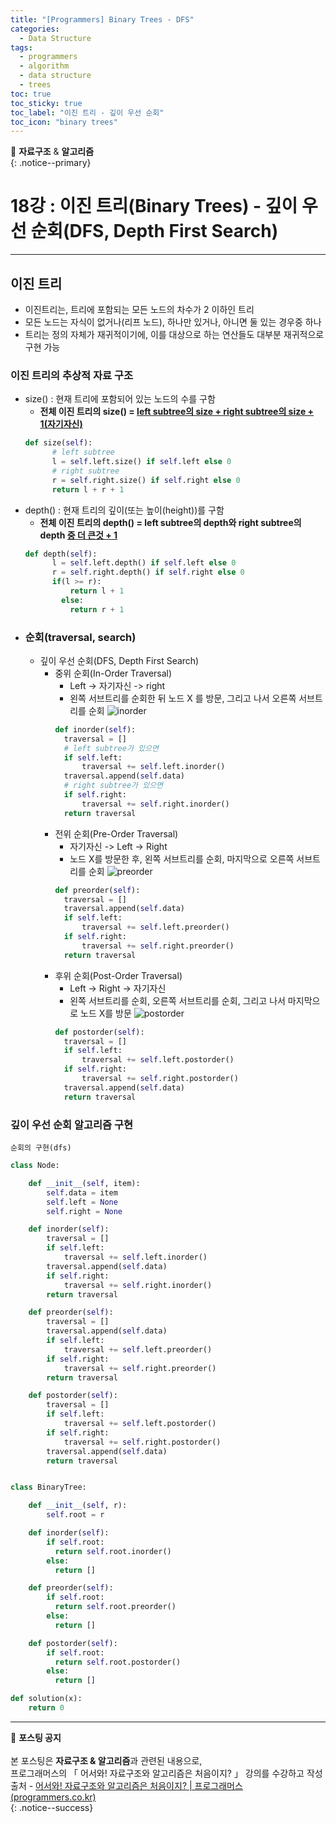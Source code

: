 ```yaml
---
title: "[Programmers] Binary Trees - DFS"
categories:
  - Data Structure
tags:
  - programmers
  - algorithm
  - data structure
  - trees
toc: true
toc_sticky: true
toc_label: "이진 트리 - 깊이 우선 순회"
toc_icon: "binary trees"
---
```


📌 **자료구조** & **알고리즘**<br>
{: .notice--primary}

# 18강 : 이진 트리(Binary Trees) - 깊이 우선 순회(DFS, Depth First Search)
---

## 이진 트리
- 이진트리는, 트리에 포함되는 모든 노드의 차수가 2 이하인 트리
- 모든 노드는 자식이 없거나(리프 노드), 하나만 있거나, 아니면 둘 있는 경우중 하나
- 트리는 정의 자체가 재귀적이기에, 이를 대상으로 하는 연산들도 대부분 재귀적으로 구현 가능

### 이진 트리의 추상적 자료 구조
- size() : 현재 트리에 포함되어 있는 노드의 수를 구함
  - **전체 이진 트리의 size() = <u>left subtree의 size + right subtree의 size + 1(자기자신)</u>**
  ```python
  def size(self):
        # left subtree
        l = self.left.size() if self.left else 0
        # right subtree
        r = self.right.size() if self.right else 0
        return l + r + 1
  ```
- depth() : 현재 트리의 깊이(또는 높이(height))를 구함
  - **전체 이진 트리의 depth() = left subtree의 depth와 right subtree의 depth <u>중 더 큰것 + 1</u>**
  ```python
  def depth(self):
        l = self.left.depth() if self.left else 0
        r = self.right.depth() if self.right else 0
        if(l >= r):
            return l + 1
          else:
            return r + 1
  ```
- ### 순회(traversal, search)
  - 깊이 우선 순회(DFS, Depth First Search)
    - 중위 순회(In-Order Traversal)
      - Left -> 자기자신 -> right
      - 왼쪽 서브트리를 순회한 뒤 노드 X 를 방문, 그리고 나서 오른쪽 서브트리를 순회
      ![inorder](https://user-images.githubusercontent.com/76204590/136342780-a60cd72e-8ccf-458d-9e1d-b1d7529a05ad.PNG)
      ```python
      def inorder(self):
        traversal = []
        # left subtree가 있으면
        if self.left:
            traversal += self.left.inorder()
        traversal.append(self.data)
        # right subtree가 있으면
        if self.right:
            traversal += self.right.inorder()
        return traversal
      ```
    - 전위 순회(Pre-Order Traversal)
      - 자기자신 -> Left -> Right
      - 노드 X를 방문한 후, 왼쪽 서브트리를 순회, 마지막으로 오른쪽 서브트리를 순회
      ![preorder](https://user-images.githubusercontent.com/76204590/136342866-9fbc0b24-a6fc-413b-829c-20c60d64d3cc.PNG)
      ```python
      def preorder(self):
        traversal = []
        traversal.append(self.data)
        if self.left:
            traversal += self.left.preorder()
        if self.right:
            traversal += self.right.preorder()
        return traversal
      ```
    - 후위 순회(Post-Order Traversal)
      - Left -> Right -> 자기자신
      - 왼쪽 서브트리를 순회, 오른쪽 서브트리를 순회, 그리고 나서 마지막으로 노드 X를 방문
      ![postorder](https://user-images.githubusercontent.com/76204590/136342932-237a78df-9acb-4175-864e-ea28c8e014a7.PNG)
      ```python
      def postorder(self):
        traversal = []
        if self.left:
            traversal += self.left.postorder()
        if self.right:
            traversal += self.right.postorder()
        traversal.append(self.data)
        return traversal
      ```

### 깊이 우선 순회 알고리즘 구현  
```순회의 구현(dfs)```
```python
class Node:

    def __init__(self, item):
        self.data = item
        self.left = None
        self.right = None

    def inorder(self):
        traversal = []
        if self.left:
            traversal += self.left.inorder()
        traversal.append(self.data)
        if self.right:
            traversal += self.right.inorder()
        return traversal

    def preorder(self):
        traversal = []
        traversal.append(self.data)
        if self.left:
            traversal += self.left.preorder()
        if self.right:
            traversal += self.right.preorder()
        return traversal

    def postorder(self):
        traversal = []
        if self.left:
            traversal += self.left.postorder()
        if self.right:
            traversal += self.right.postorder()
        traversal.append(self.data)
        return traversal


class BinaryTree:

    def __init__(self, r):
        self.root = r

    def inorder(self):
        if self.root:
          return self.root.inorder()
        else:
          return []

    def preorder(self):
        if self.root:
          return self.root.preorder()
        else:
          return []

    def postorder(self):
        if self.root:
          return self.root.postorder()
        else:
          return []        

def solution(x):
    return 0
```
---



🔔 **포스팅 공지** <br><br>
본 포스팅은 **자료구조 & 알고리즘**과 관련된 내용으로,<br>
프로그래머스의 「 어서와! 자료구조와 알고리즘은 처음이지? 」 강의를 수강하고 작성<br>
출처 - [어서와! 자료구조와 알고리즘은 처음이지? | 프로그래머스 (programmers.co.kr)](https://programmers.co.kr/learn/courses/57)<br>
{: .notice--success}